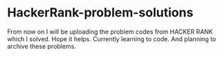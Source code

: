 # HackerRank-problem-solutions
From now on I will be uploading the problem codes from HACKER RANK which I solved. Hope it helps.
Currently learning to code. And planning to archive these problems.
